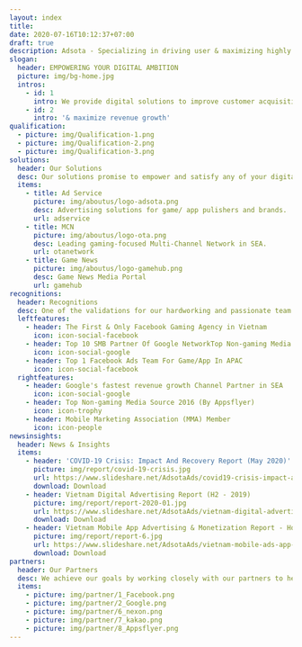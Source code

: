 ```yaml
---
layout: index
title:
date: 2020-07-16T10:12:37+07:00
draft: true
description: Adsota - Specializing in driving user & maximizing highly qualified sales leads for businesses. Specializing in driving user & maximizing highly qualified sales leads for businesses
slogan:
  header: EMPOWERING YOUR DIGITAL AMBITION
  picture: img/bg-home.jpg
  intros:
    - id: 1
      intro: We provide digital solutions to improve customer acquisition
    - id: 2
      intro: '& maximize revenue growth'
qualification:
  - picture: img/Qualification-1.png
  - picture: img/Qualification-2.png
  - picture: img/Qualification-3.png
solutions:
  header: Our Solutions
  desc: Our solutions promise to empower and satisfy any of your digital ambitions.
  items:
    - title: Ad Service
      picture: img/aboutus/logo-adsota.png
      desc: Advertising solutions for game/ app pulishers and brands.
      url: adservice
    - title: MCN
      picture: img/aboutus/logo-ota.png
      desc: Leading gaming-focused Multi-Channel Network in SEA.
      url: otanetwork
    - title: Game News
      picture: img/aboutus/logo-gamehub.png
      desc: Game News Media Portal
      url: gamehub
recognitions:
  header: Recognitions
  desc: One of the validations for our hardworking and passionate team.
  leftfeatures:
    - header: The First & Only Facebook Gaming Agency in Vietnam
      icon: icon-social-facebook
    - header: Top 10 SMB Partner Of Google NetworkTop Non-gaming Media
      icon: icon-social-google
    - header: Top 1 Facebook Ads Team For Game/App In APAC
      icon: icon-social-facebook
  rightfeatures:
    - header: Google's fastest revenue growth Channel Partner in SEA
      icon: icon-social-google
    - header: Top Non-gaming Media Source 2016 (By Appsflyer)
      icon: icon-trophy
    - header: Mobile Marketing Association (MMA) Member
      icon: icon-people
newsinsights:
  header: News & Insights
  items:
    - header: 'COVID-19 Crisis: Impact And Recovery Report (May 2020)'
      picture: img/report/covid-19-crisis.jpg
      url: https://www.slideshare.net/AdsotaAds/covid19-crisis-impact-and-recovery
      download: Download
    - header: Vietnam Digital Advertising Report (H2 - 2019)
      picture: img/report/report-2020-01.jpg
      url: https://www.slideshare.net/AdsotaAds/vietnam-digital-advertising-report-2019-228704700
      download: Download
    - header: Vietnam Mobile App Advertising & Monetization Report - Holiday Seasons 2018
      picture: img/report/report-6.jpg
      url: https://www.slideshare.net/AdsotaAds/vietnam-mobile-ads-app-monetization-report-holiday-season-2018
      download: Download
partners:
  header: Our Partners
  desc: We achieve our goals by working closely with our partners to help leverage over 900 brands in Vietnam and worldwide on digital platform. Our clients come from various industry including gaming, technology, applications, banking and finance, beauty and cosmetics, fashion, food and beverage, FMCG & more.
  items:
    - picture: img/partner/1_Facebook.png
    - picture: img/partner/2_Google.png
    - picture: img/partner/6_nexon.png
    - picture: img/partner/7_kakao.png
    - picture: img/partner/8_Appsflyer.png
---
```

